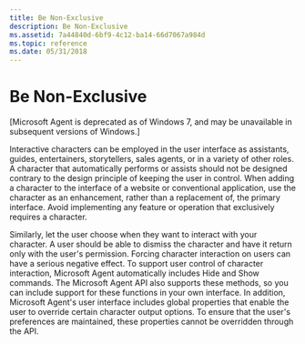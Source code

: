 ```yaml
---
title: Be Non-Exclusive
description: Be Non-Exclusive
ms.assetid: 7a44840d-6bf9-4c12-ba14-66d7067a984d
ms.topic: reference
ms.date: 05/31/2018
---
```


# Be Non-Exclusive

\[Microsoft Agent is deprecated as of Windows 7, and may be unavailable in subsequent versions of Windows.\]

Interactive characters can be employed in the user interface as assistants, guides, entertainers, storytellers, sales agents, or in a variety of other roles. A character that automatically performs or assists should not be designed contrary to the design principle of keeping the user in control. When adding a character to the interface of a website or conventional application, use the character as an enhancement, rather than a replacement of, the primary interface. Avoid implementing any feature or operation that exclusively requires a character.

Similarly, let the user choose when they want to interact with your character. A user should be able to dismiss the character and have it return only with the user's permission. Forcing character interaction on users can have a serious negative effect. To support user control of character interaction, Microsoft Agent automatically includes Hide and Show commands. The Microsoft Agent API also supports these methods, so you can include support for these functions in your own interface. In addition, Microsoft Agent's user interface includes global properties that enable the user to override certain character output options. To ensure that the user's preferences are maintained, these properties cannot be overridden through the API.

 

 




